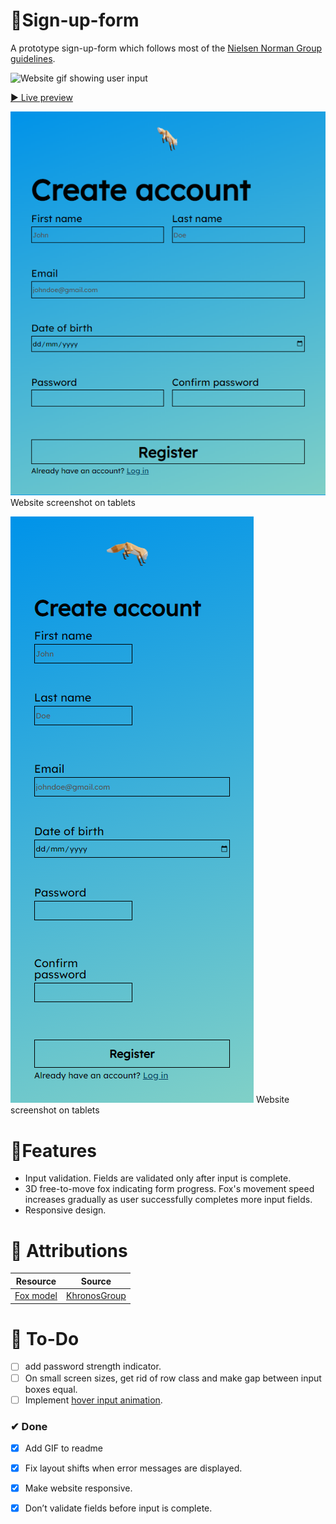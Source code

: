 # 📝Sign-up-form

A prototype sign-up-form which follows most of the [Nielsen Norman Group guidelines](https://www.nngroup.com/articles/errors-forms-design-guidelines/).

![Website gif showing user input](assets/website.gif)

[▶ Live preview](https://creme332.github.io/my-odin-projects/sign-up-form/)

![Website screenshot on tablets](assets/responsive1.png)
Website screenshot on tablets

![Website screenshot on mobile](assets/responsive2.png)
Website screenshot on tablets

# 🚀Features

- Input validation. Fields are validated only after input is complete.
- 3D free-to-move fox indicating form progress. Fox's movement speed increases gradually as user successfully completes more input fields.
- Responsive design.

# 📌 Attributions

Resource | Source
---|---
[Fox model](assets/Fox.glb)|[KhronosGroup](https://github.com/KhronosGroup/glTF-Sample-Models/tree/master/2.0/Fox)

# 🔨 To-Do
- [ ] add password strength indicator.
- [ ] On small screen sizes, get rid of row class and make gap between input boxes equal.
- [ ] Implement [hover input animation](https://www.youtube.com/watch?v=lraH4YYUD8o&ab_channel=HankTheTank).

### ✔ Done
- [x] Add GIF to readme
- [x] Fix layout shifts when error messages are displayed.
- [x] Make website responsive.
- [x] Don’t validate fields before input is complete.

